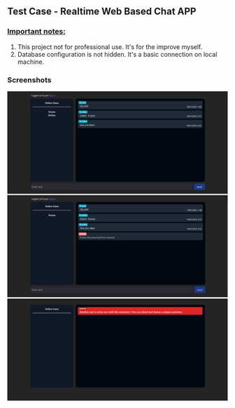 ## Test Case - Realtime Web Based Chat APP

### <ins>Important notes:</ins>
1. This project not for professional use. It's for the improve myself.
2. Database configuration is not hidden. It's a basic connection on local machine.

### <bold>Screenshots</bold>
![On Connection](./res/onConnection.png)
![Disconnected User](./res/disconnectedAnother.png)
![Duplicated User](./res/duplicatedUser.png)
